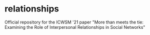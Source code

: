 # relationships
Official repository for the ICWSM '21 paper "More than meets the tie: Examining the Role of Interpersonal Relationships in Social Networks"
